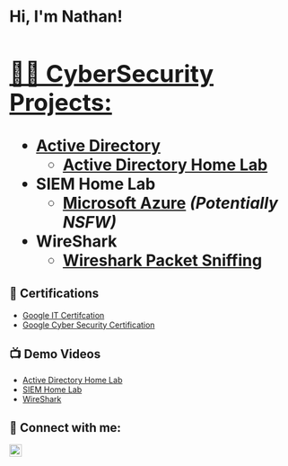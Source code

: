 <h1>Hi, I'm Nathan! <br/><a href="https://github.com/joshmadakor1">
<h2>👨‍💻 CyberSecurity Projects:</h2>

- <b>Active Directory </b>
  - [Active Directory Home Lab](https://github.com/joshmadakor1/Algorithms-Practice)
- <b>SIEM Home Lab</b>
  - [Microsoft Azure](https://github.com/joshmadakor1/4chan-Image-Analysis-Middleware-C964) <b><i>(Potentially NSFW)</b></i>
- <b>WireShark</b>
  - [Wireshark Packet Sniffing](https://github.com/joshmadakor1/4chan-Image-Analysis-Middleware-C964) <b><i></b></i>

<h2>📄 Certifications</h2>

- [Google IT Certifcation](https://www.youtube.com/watch?v=a83ASGn_V_s)
- [Google Cyber Security Certification](https://www.youtube.com/watch?v=a83ASGn_V_s)
  
<h2>📺 Demo Videos</h2>

- [Active Directory Home Lab](https://www.youtube.com/watch?v=a83ASGn_V_s)
- [SIEM Home Lab](https://www.youtube.com/watch?v=uHy3oM7NnoU)
- [WireShark](https://www.youtube.com/watch?v=N-L9hklSlNk)

<h2> 🤳 Connect with me:</h2>

[<img align="left" alt="Nathan KEyes | LinkedIn" width="22px" src="[https://cdn.jsdelivr.net/npm/simple-icons@v3/icons/linkedin.svg](https://www.linkedin.com/in/nathan-keyes/)" />][linkedin]


[twitter]: https://twitter.com/joshmadakor
[youtube]: https://www.youtube.com/c/joshmadakor
[instagram]: https://www.instagram.com/joshmadakor/
[linkedin]: https://linkedin.com/in/joshmadakor

<!--
**joshmadakor1/joshmadakor1** is a ✨ _special_ ✨ repository because its `README.md` (this file) appears on your GitHub profile.

Here are some ideas to get you started:

- 🔭 I’m currently working on ...
- 🌱 I’m currently learning ...
- 👯 I’m looking to collaborate on ...
- 🤔 I’m looking for help with ...
- 💬 Ask me about ...
- 📫 How to reach me: ...
- 😄 Pronouns: ...
- ⚡ Fun fact: ...
-->
